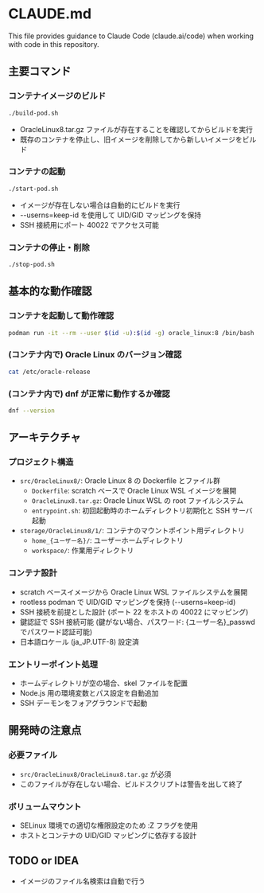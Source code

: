 # CLAUDE.md

This file provides guidance to Claude Code (claude.ai/code) when working with code in this repository.

## 主要コマンド

### コンテナイメージのビルド

```bash
./build-pod.sh
```
- OracleLinux8.tar.gz ファイルが存在することを確認してからビルドを実行
- 既存のコンテナを停止し、旧イメージを削除してから新しいイメージをビルド

### コンテナの起動

```bash
./start-pod.sh
```
- イメージが存在しない場合は自動的にビルドを実行
- --userns=keep-id を使用して UID/GID マッピングを保持
- SSH 接続用にポート 40022 でアクセス可能

### コンテナの停止・削除

```bash
./stop-pod.sh
```

## 基本的な動作確認

### コンテナを起動して動作確認

```bash
podman run -it --rm --user $(id -u):$(id -g) oracle_linux:8 /bin/bash
```

### (コンテナ内で) Oracle Linux のバージョン確認

```bash
cat /etc/oracle-release
```

### (コンテナ内で) dnf が正常に動作するか確認

```bash
dnf --version
```

## アーキテクチャ

### プロジェクト構造

- `src/OracleLinux8/`: Oracle Linux 8 の Dockerfile とファイル群
  - `Dockerfile`: scratch ベースで Oracle Linux WSL イメージを展開
  - `OracleLinux8.tar.gz`: Oracle Linux WSL の root ファイルシステム
  - `entrypoint.sh`: 初回起動時のホームディレクトリ初期化と SSH サーバ起動
- `storage/OracleLinux8/1/`: コンテナのマウントポイント用ディレクトリ
  - `home_{ユーザー名}/`: ユーザーホームディレクトリ
  - `workspace/`: 作業用ディレクトリ

### コンテナ設計

- scratch ベースイメージから Oracle Linux WSL ファイルシステムを展開
- rootless podman で UID/GID マッピングを保持 (--userns=keep-id)
- SSH 接続を前提とした設計 (ポート 22 をホストの 40022 にマッピング)
- 鍵認証で SSH 接続可能 (鍵がない場合、パスワード: {ユーザー名}_passwd でパスワード認証可能)
- 日本語ロケール (ja_JP.UTF-8) 設定済

### エントリーポイント処理

- ホームディレクトリが空の場合、skel ファイルを配置
- Node.js 用の環境変数とパス設定を自動追加
- SSH デーモンをフォアグラウンドで起動

## 開発時の注意点

### 必要ファイル

- `src/OracleLinux8/OracleLinux8.tar.gz` が必須
- このファイルが存在しない場合、ビルドスクリプトは警告を出して終了

### ボリュームマウント

- SELinux 環境での適切な権限設定のため :Z フラグを使用
- ホストとコンテナの UID/GID マッピングに依存する設計

## TODO or IDEA

+ イメージのファイル名検索は自動で行う
